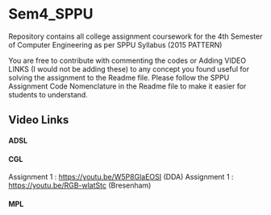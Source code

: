 # Sem4_SPPU
Repository contains all college assignment coursework for the 4th Semester of Computer Engineering as per SPPU Syllabus (2015 PATTERN)

You are free to contribute with commenting the codes or Adding VIDEO LINKS (I would not be adding these)
to any concept you found useful for solving the assignment to the Readme file. 
Please follow the SPPU Assignment Code Nomenclature in the Readme file to make it easier for students to understand.

## Video Links

#### ADSL
#### CGL
Assignment 1 : https://youtu.be/W5P8GlaEOSI (DDA)
Assignment 1 : https://youtu.be/RGB-wlatStc (Bresenham)
#### MPL
